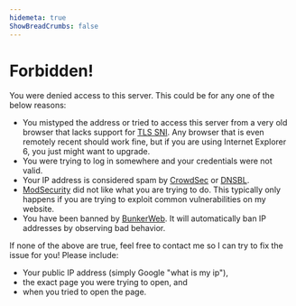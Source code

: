 ```yaml
---
hidemeta: true
ShowBreadCrumbs: false
---
```


# Forbidden!

You were denied access to this server. This could be for any one of the below reasons:

- You mistyped the address or tried to access this server from a very old browser that lacks support for [TLS SNI](https://www.cloudflare.com/en-ca/learning/ssl/what-is-sni/). Any browser that is even remotely recent should work fine, but if you are using Internet Explorer 6, you just might want to upgrade.
- You were trying to log in somewhere and your credentials were not valid.
- Your IP address is considered spam by [CrowdSec](https://www.crowdsec.net/) or [DNSBL](https://www.dnsbl.info/).
- [ModSecurity](https://github.com/SpiderLabs/ModSecurity) did not like what you are trying to do. This typically only happens if you are trying to exploit common vulnerabilities on my website.
- You have been banned by [BunkerWeb](https://github.com/bunkerity/bunkerweb). It will automatically ban IP addresses by observing bad behavior.

If none of the above are true, feel free to contact me so I can try to fix the issue for you! Please include:

- Your public IP address (simply Google "what is my ip"),
- the exact page you were trying to open, and
- when you tried to open the page.